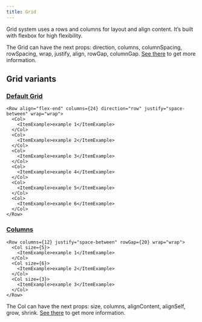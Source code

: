 ```yaml
---
title: Grid
---
```


Grid system uses a rows and columns for layout and align content. It’s built with flexbox for high flexibility.

The Grid can have the next props: direction, columns, columnSpacing, rowSpacing, wrap, justify, align, rowGap, columnGap. [See there](/storybook/?path=/docs/core-grid--docs) to get more information.

## Grid variants

### [Default Grid](/storybook/?path=/story/core-grid--default-grid)

```tsx
<Row align="flex-end" columns={24} direction="row" justify="space-between" wrap="wrap">
  <Col>
    <ItemExample>example 1</ItemExample>
  </Col>
  <Col>
    <ItemExample>example 2</ItemExample>
  </Col>
  <Col>
    <ItemExample>example 3</ItemExample>
  </Col>
  <Col>
    <ItemExample>example 4</ItemExample>
  </Col>
  <Col>
    <ItemExample>example 5</ItemExample>
  </Col>
  <Col>
    <ItemExample>example 6</ItemExample>
  </Col>
</Row>
```

### [Columns](/storybook/?path=/story/core-grid--columns)

```tsx
<Row columns={12} justify="space-between" rowGap={20} wrap="wrap">
  <Col size={5}>
    <ItemExample>example 1</ItemExample>
  </Col>
  <Col size={6}>
    <ItemExample>example 2</ItemExample>
  </Col>
  <Col size={3}>
    <ItemExample>example 3</ItemExample>
  </Col>
</Row>
```

The Col can have the next props: size, columns, alignContent, alignSelf, grow, shrink. [See there](/storybook/?path=/docs/core-grid-col--docs) to get more information.
